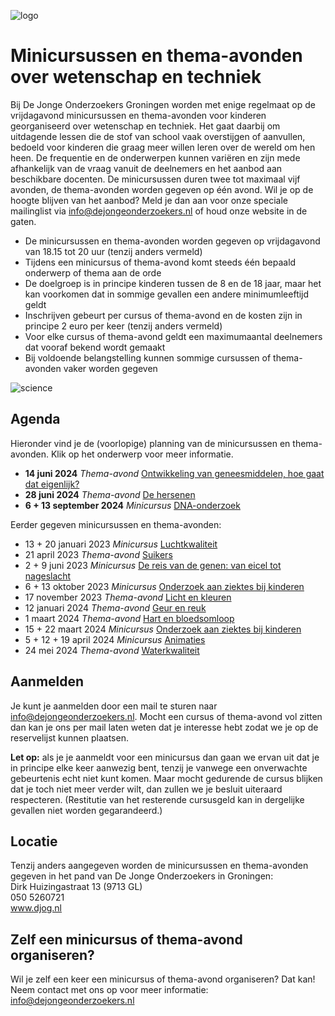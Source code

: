 ![logo](https://cloud.githubusercontent.com/assets/25673660/22806842/50171992-ef24-11e6-89bc-607339c92c05.png)
# Minicursussen en thema-avonden over wetenschap en techniek
Bij De Jonge Onderzoekers Groningen worden met enige regelmaat op de vrijdagavond minicursussen en thema-avonden voor kinderen georganiseerd over wetenschap en techniek. Het gaat daarbij om uitdagende lessen die de stof van school vaak overstijgen of aanvullen, bedoeld voor kinderen die graag meer willen leren over de wereld om hen heen. De frequentie en de onderwerpen kunnen variëren en zijn mede afhankelijk van de vraag vanuit de deelnemers en het aanbod aan beschikbare docenten. De minicursussen duren twee tot maximaal vijf avonden, de thema-avonden worden gegeven op één avond. Wil je op de hoogte blijven van het aanbod? Meld je dan aan voor onze speciale mailinglist via info@dejongeonderzoekers.nl of houd onze website in de gaten.

- De minicursussen en thema-avonden worden gegeven op vrijdagavond van 18.15 tot 20 uur (tenzij anders vermeld)
- Tijdens een minicursus of thema-avond komt steeds één bepaald onderwerp of thema aan de orde
- De doelgroep is in principe kinderen tussen de 8 en de 18 jaar, maar het kan voorkomen dat in sommige gevallen een andere minimumleeftijd geldt
- Inschrijven gebeurt per cursus of thema-avond en de kosten zijn in principe 2 euro per keer (tenzij anders vermeld)
- Voor elke cursus of thema-avond geldt een maximumaantal deelnemers dat vooraf bekend wordt gemaakt
- Bij voldoende belangstelling kunnen sommige cursussen of thema-avonden vaker worden gegeven

![science](https://cloud.githubusercontent.com/assets/25673660/22808370/d6e8732e-ef2b-11e6-9119-9c2a05962913.png)

## Agenda
Hieronder vind je de (voorlopige) planning van de minicursussen en thema-avonden. Klik op het onderwerp voor meer informatie.

- **14 juni 2024** *Thema-avond* [Ontwikkeling van geneesmiddelen, hoe gaat dat eigenlijk?](/Geneesmiddelen/readme.md)
- **28 juni 2024** *Thema-avond* [De hersenen](/Hersenen/readme.md)
- **6 + 13 september 2024** *Minicursus* [DNA-onderzoek](/DNA-onderzoek/readme.md)

Eerder gegeven minicursussen en thema-avonden:
- 13 + 20 januari 2023 *Minicursus* [Luchtkwaliteit](/Luchtkwaliteit/README.md)
- 21 april 2023 *Thema-avond* [Suikers](/Suikers/readme.md)
- 2 + 9 juni 2023 *Minicursus* [De reis van de genen: van eicel tot nageslacht](/Genen/readme.md)
- 6 + 13 oktober 2023 *Minicursus* [Onderzoek aan ziektes bij kinderen](/Ziektes/readme.md)
- 17 november 2023 *Thema-avond* [Licht en kleuren](/Licht/readme.md)
- 12 januari 2024 *Thema-avond* [Geur en reuk](/Geur/readme.md)
- 1 maart 2024 *Thema-avond* [Hart en bloedsomloop](/Bloedsomloop/readme.md)
- 15 + 22 maart 2024 *Minicursus* [Onderzoek aan ziektes bij kinderen](/Ziektes/readme.md)
- 5 + 12 + 19 april 2024 *Minicursus* [Animaties](/Animaties/readme.md)
- 24 mei 2024 *Thema-avond* [Waterkwaliteit](/Waterkwaliteit/readme.md)

## Aanmelden
Je kunt je aanmelden door een mail te sturen naar info@dejongeonderzoekers.nl. Mocht een cursus of thema-avond vol zitten dan kan je ons per mail laten weten dat je interesse hebt zodat we je op de reservelijst kunnen plaatsen.

**Let op:** als je je aanmeldt voor een minicursus dan gaan we ervan uit dat je in principe elke keer aanwezig bent, tenzij je vanwege een onverwachte gebeurtenis echt niet kunt komen. Maar mocht gedurende de cursus blijken dat je toch niet meer verder wilt, dan zullen we je besluit uiteraard respecteren. (Restitutie van het resterende cursusgeld kan in dergelijke gevallen niet worden gegarandeerd.)

## Locatie
Tenzij anders aangegeven worden de minicursussen en thema-avonden gegeven in het pand van De Jonge Onderzoekers in Groningen:
<br>Dirk Huizingastraat 13 (9713 GL)
<br>050 5260721
<br>www.djog.nl

## Zelf een minicursus of thema-avond organiseren?
Wil je zelf een keer een minicursus of thema-avond organiseren? Dat kan! Neem contact met ons op voor meer informatie: info@dejongeonderzoekers.nl
